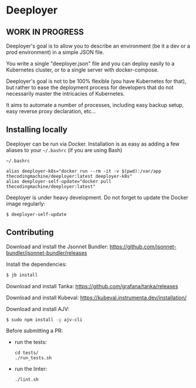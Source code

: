 # Deeployer

## WORK IN PROGRESS

Deeployer's goal is to allow you to describe an environment (be it a dev or a prod environment) in a simple JSON file.

You write a single "deeployer.json" file and you can deploy easily to a Kubernetes cluster, or to a single server with docker-compose.

Deeployer's goal is not to be 100% flexible (you have Kubernetes for that), but rather to ease the deployment process for developers
that do not necessarily master the intricacies of Kubernetes.

It aims to automate a number of processes, including easy backup setup, easy reverse proxy declaration, etc...



## Installing locally

Deeployer can be run via Docker. Installation is as easy as adding a few aliases to your `~/.bashrc` (if you are using Bash)

`~/.bashrc`
```
alias deeployer-k8s="docker run --rm -it -v $(pwd):/var/app thecodingmachine/deeployer:latest deeployer-k8s"
alias deeployer-self-update="docker pull thecodingmachine/deeployer:latest"

```

Deeployer is under heavy development. Do not forget to update the Docker image regularly:

```console
$ deeployer-self-update
```



## Contributing

Download and install the Jsonnet Bundler: https://github.com/jsonnet-bundler/jsonnet-bundler/releases

Install the dependencies:

```bash
$ jb install
```

Download and install Tanka: https://github.com/grafana/tanka/releases

Download and install Kubeval: https://kubeval.instrumenta.dev/installation/

Download and install AJV:

```bash
$ sudo npm install -g ajv-cli
```

Before submitting a PR:

- run the tests:
  ```console
  cd tests/
  ./run_tests.sh
  ```
- run the linter:
  ```console
  ./lint.sh
  ```
